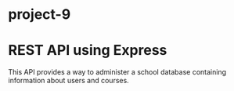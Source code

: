 # project-9
 <h1>REST API using Express</h1>
 This API provides a way to administer a school database containing information about users and courses.
